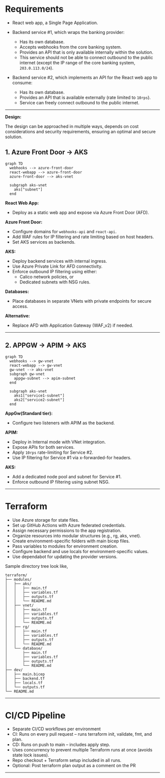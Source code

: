 # Requirements

- React web app, a Single Page Application.

- Backend service #1, which wraps the banking provider:
    - Has its own database.
    - Accepts webhooks from the core banking system.
    - Provides an API that is only available internally within the solution.
    - This service should not be able to connect outbound to the public internet (except the IP range of the core banking system, `203.0.113.0/24`).

- Backend service #2, which implements an API for the React web app to consume:
    - Has its own database.
    - Provides an API that is available externally (rate limited to `10rps`).
    - Service can freely connect outbound to the public internet.
---

**Design:**

The design can be approached in multiple ways, depends on cost considerations and security requirements, ensuring an optimal and secure solution.

## 1. Azure Front Door -> AKS

```mermaid
graph TD
  webhooks --> azure-front-door
  react-webapp --> azure-front-door
  azure-front-door --> aks-vnet

  subgraph aks-vnet
    aks["subnet"]
  end
```
**React Web App:**
- Deploy as a static web app and expose via Azure Front Door (AFD).

**Azure Front Door:**
- Configure domains for `webhooks-api` and `react-api`.
- Add WAF rules for IP filtering and rate limiting based on host headers.
- Set AKS services as backends.

**AKS:**
- Deploy backend services with internal ingress.
- Use Azure Private Link for AFD connectivity.
- Enforce outbound IP filtering using either:
    - Calico network policies, or
    - Dedicated subnets with NSG rules.

**Databases:**
- Place databases in separate VNets with private endpoints for secure access.

**Alternative:**
- Replace AFD with Application Gateway (WAF_v2) if needed.
---

## 2. APPGW -> APIM -> AKS

```mermaid
graph TD
  webhooks --> gw-vnet
  react-webapp --> gw-vnet
  gw-vnet --> aks-vnet
  subgraph gw-vnet
    appgw-subnet --> apim-subnet
  end

  subgraph aks-vnet
    aks1["service1-subnet"]
    aks2["service2-subnet"]
  end
```
**AppGw(Standard tier):**
- Configure two listeners with APIM as the backend.

**APIM:**
- Deploy in Internal mode with VNet integration.
- Expose APIs for both services.
- Apply `10rps` rate-limiting for Service #2.
- Use IP filtering for Service #1 via x-forwarded-for headers.

**AKS:**
- Add a dedicated node pool and subnet for Service #1.
- Enforce outbound IP filtering using subnet NSG.
---

# Terraform

- Use Azure storage for state files.
- Set up GitHub Actions with Azure federated credentials.
- Assign necessary permissions to the app registration.
- Organize resources into modular structures (e.g., rg, aks, vnet).
- Create environment-specific folders with main bicep files.
- Pass variables to modules for environment creation.
- Configure backend and use locals for environment-specific values.
- Use dependabot for updating the provider versions.

Sample directory tree look like,
```plaintext
terraform/
├── modules/
│   ├── aks/
│   │   ├── main.tf
│   │   ├── variables.tf
│   │   ├── outputs.tf
│   │   └── README.md
│   ├── vnet/
│   │   ├── main.tf
│   │   ├── variables.tf
│   │   ├── outputs.tf
│   │   └── README.md
│   ├── rg/
│   │   ├── main.tf
│   │   ├── variables.tf
│   │   ├── outputs.tf
│   │   └── README.md
│   └── database/
│       ├── main.tf
│       ├── variables.tf
│       ├── outputs.tf
│       └── README.md
├── dev/
│   ├── main.bicep
│   ├── backend.tf
│   ├── locals.tf
│   └── outputs.tf
└── README.md
```
---
# CI/CD Pipeline

- Separate CI/CD workflows per environment
- CI: Runs on every pull request – runs terraform init, validate, fmt, and plan.
- CD: Runs on push to main – includes apply step.
- Uses concurrency to prevent multiple Terraform runs at once (avoids state lock issues).
- Repo checkout + Terraform setup included in all runs.
- Optional: Post terraform plan output as a comment on the PR

---
